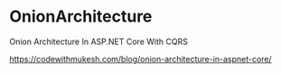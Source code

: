 # OnionArchitecture
Onion Architecture In ASP.NET Core With CQRS

https://codewithmukesh.com/blog/onion-architecture-in-aspnet-core/
